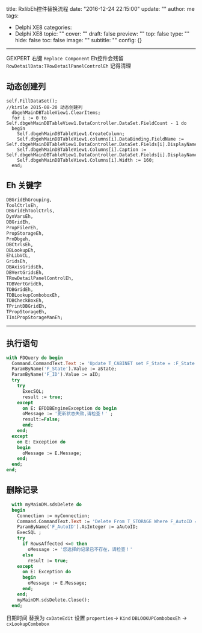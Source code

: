 title: RxlibEh控件替换流程
date: "2016-12-24 22:15:00"
update: ""
author: me
tags:
- Delphi XE8
categories:
- Delphi XE8
topic: ""
cover: ""
draft: false
preview: ""
top: false
type: ""
hide: false
toc: false
image: ""
subtitle: ""
config: {}


---



GEXPERT 右键 `Replace Component`
Eh控件会残留 `RowDetailData:TRowDetailPanelControlEh`
记得清理

动态创建列
------------------------------------------------
```delphi
self.FillDataSet();
//kirile 2015-08-20 动态创建列
  dbgehMainDBTableView1.ClearItems;
  for i := 0 to Self.dbgehMainDBTableView1.DataController.DataSet.FieldCount - 1 do
  begin
    Self.dbgehMainDBTableView1.CreateColumn;
    Self.dbgehMainDBTableView1.columns[i].DataBinding.FieldName := Self.dbgehMainDBTableView1.DataController.DataSet.Fields[i].DisplayName;
    Self.dbgehMainDBTableView1.Columns[i].Caption := Self.dbgehMainDBTableView1.DataController.DataSet.Fields[i].DisplayName;
    Self.dbgehMainDBTableView1.Columns[i].Width := 160;
  end;
```

Eh 关键字
-----------------------------------------------------
```pascal
DBGridEhGrouping, 
ToolCtrlsEh,
DBGridEhToolCtrls, 
DynVarsEh, 
DBGridEh, 
PropFilerEh, 
PropStorageEh, 
PrnDbgeh,
DBCtrlsEh, 
DBLookupEh, 
EhLibVCL, 
GridsEh,
DBAxisGridsEh, 
DBVertGridsEh,
TRowDetailPanelControlEh,
TDBVertGridEh,
TDBGridEh,
TDBLookupComboboxEh,
TDBCheckBoxEh,
TPrintDBGridEh,
TPropStorageEh,
TIniPropStorageManEh;
```
---------------------------------------------------------------------------------
执行语句
-------
```pascal
with FDQuery do begin
  Command.CommandText.Text := 'Update T_CABINET set F_State = :F_State where F_ID = :F_ID';
  ParamByName('F_State').Value := aState;
  ParamByName('F_ID').Value := aID;
  try
    try
      ExecSQL;
      result := true;
    except
      on E: EFDDBEngineException do begin
      oMessage := '更新状态失败,请检查！' ;
      result:=False;
      end;
    end;
  except
    on E: Exception do
    begin
      oMessage := E.Message;
    end;
  end;
end;
```
删除记录
---
```pascal
  with myMainDM.sdsDelete do
  begin
    Connection := myConnection;
    Command.CommandText.Text := 'Delete From T_STORAGE Where F_AutoID = :F_AutoID';
    ParamByName('F_AutoID').AsInteger := aAutoID;
    ExecSQL ;
    try
      if RowsAffected <=0 then
        oMessage := '您选择的记录已不存在，请检查！'
      else
        result := true;
    except
      on E: Exception do
      begin
        oMessage := E.Message;
      end;
    end;
    myMainDM.sdsDelete.Close();
  end;
```
日期时间  替换为 `cxDateEdit` 设置 `properties`-> `Kind`
 `DBLOOKUPComboboxEh` ->  `cxLookupCombobox`
